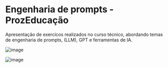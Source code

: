 # Engenharia de prompts - ProzEducação
Apresentação de exercícos realizados no curso técnico, abordando temas de engenharia de prompts, (LLM), GPT e ferramentas de IA.

![image](https://github.com/user-attachments/assets/66b616cf-dba7-43be-9392-014943e2c313)

![image](https://github.com/user-attachments/assets/3d319d6d-b320-4e53-95f5-3a4b97460653)

